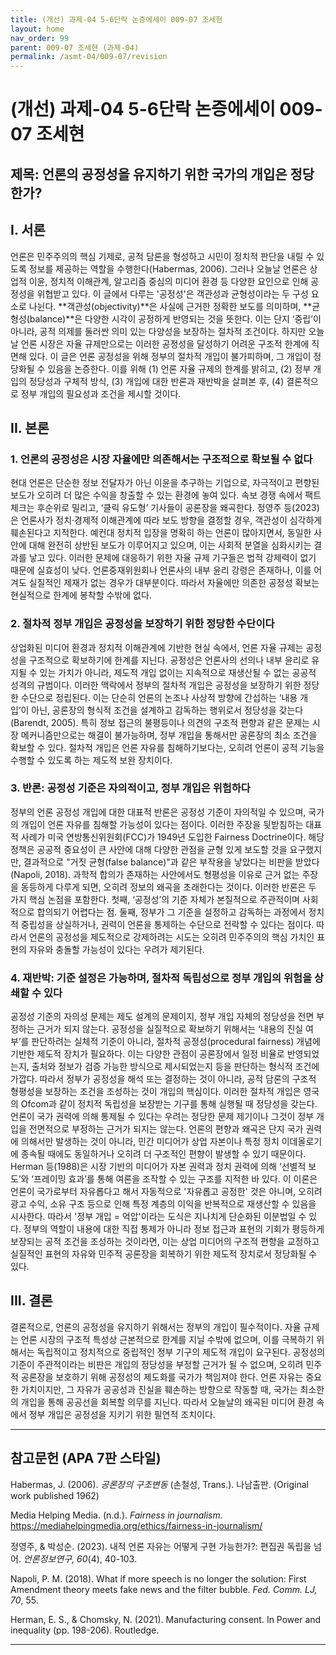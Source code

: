 ```yaml
---
title: (개선) 과제-04 5-6단락 논증에세이 009-07 조세현
layout: home
nav_order: 99
parent: 009-07 조세현 (과제-04)
permalink: /asmt-04/009-07/revision
---
```


# (개선) 과제-04 5-6단락 논증에세이 009-07 조세현 

## 제목: 언론의 공정성을 유지하기 위한 국가의 개입은 정당한가?

## I. 서론

언론은 민주주의의 핵심 기제로, 공적 담론을 형성하고 시민이 정치적 판단을 내릴 수 있도록 정보를 제공하는 역할을 수행한다(Habermas, 2006). 그러나 오늘날 언론은 상업적 이윤, 정치적 이해관계, 알고리즘 중심의 미디어 환경 등 다양한 요인으로 인해 공정성을 위협받고 있다.
이 글에서 다루는 '공정성'은 객관성과 균형성이라는 두 구성 요소로 나뉜다. **객관성(objectivity)**은 사실에 근거한 정확한 보도를 의미하며, **균형성(balance)**은 다양한 시각이 공정하게 반영되는 것을 뜻한다. 이는 단지 ‘중립’이 아니라, 공적 의제를 둘러싼 의미 있는 다양성을 보장하는 절차적 조건이다.
하지만 오늘날 언론 시장은 자율 규제만으로는 이러한 공정성을 달성하기 어려운 구조적 한계에 직면해 있다. 이 글은 언론 공정성을 위해 정부의 절차적 개입이 불가피하며, 그 개입이 정당화될 수 있음을 논증한다. 이를 위해 (1) 언론 자율 규제의 한계를 밝히고, (2) 정부 개입의 정당성과 구체적 방식, (3) 개입에 대한 반론과 재반박을 살펴본 후, (4) 결론적으로 정부 개입의 필요성과 조건을 제시할 것이다.

## II. 본론

### 1. 언론의 공정성은 시장 자율에만 의존해서는 구조적으로 확보될 수 없다

현대 언론은 단순한 정보 전달자가 아닌 이윤을 추구하는 기업으로, 자극적이고 편향된 보도가 오히려 더 많은 수익을 창출할 수 있는 환경에 놓여 있다. 속보 경쟁 속에서 팩트체크는 후순위로 밀리고, ‘클릭 유도형’ 기사들이 공론장을 왜곡한다.
정영주 등(2023)은 언론사가 정치·경제적 이해관계에 따라 보도 방향을 결정할 경우, 객관성이 심각하게 훼손된다고 지적한다. 예컨대 정치적 입장을 명확히 하는 언론이 많아지면서, 동일한 사안에 대해 완전히 상반된 보도가 이루어지고 있으며, 이는 사회적 분열을 심화시키는 결과를 낳고 있다.
이러한 문제에 대응하기 위한 자율 규제 기구들은 법적 강제력이 없기 때문에 실효성이 낮다. 언론중재위원회나 언론사의 내부 윤리 강령은 존재하나, 이를 어겨도 실질적인 제재가 없는 경우가 대부분이다. 따라서 자율에만 의존한 공정성 확보는 현실적으로 한계에 봉착할 수밖에 없다.

### 2. 절차적 정부 개입은 공정성을 보장하기 위한 정당한 수단이다

상업화된 미디어 환경과 정치적 이해관계에 기반한 현실 속에서, 언론 자율 규제는 공정성을 구조적으로 확보하기에 한계를 지닌다. 공정성은 언론사의 선의나 내부 윤리로 유지될 수 있는 가치가 아니라, 제도적 개입 없이는 지속적으로 재생산될 수 없는 공공적 성격의 규범이다.
이러한 맥락에서 정부의 절차적 개입은 공정성을 보장하기 위한 정당한 수단으로 정립된다. 이는 단순히 언론의 논조나 사상적 방향에 간섭하는 ‘내용 개입’이 아닌, 공론장의 형식적 조건을 설계하고 감독하는 행위로서 정당성을 갖는다(Barendt, 2005). 특히 정보 접근의 불평등이나 의견의 구조적 편향과 같은 문제는 시장 메커니즘만으로는 해결이 불가능하며, 정부 개입을 통해서만 공론장의 최소 조건을 확보할 수 있다. 절차적 개입은 언론 자유를 침해하기보다는, 오히려 언론이 공적 기능을 수행할 수 있도록 하는 제도적 보완 장치이다.

### 3. 반론: 공정성 기준은 자의적이고, 정부 개입은 위험하다

정부의 언론 공정성 개입에 대한 대표적 반론은 공정성 기준이 자의적일 수 있으며, 국가의 개입이 언론 자유를 침해할 가능성이 있다는 점이다. 이러한 주장을 뒷받침하는 대표적 사례가 미국 연방통신위원회(FCC)가 1949년 도입한 Fairness Doctrine이다. 해당 정책은 공공적 중요성이 큰 사안에 대해 다양한 관점을 균형 있게 보도할 것을 요구했지만, 결과적으로 "거짓 균형(false balance)"과 같은 부작용을 낳았다는 비판을 받았다(Napoli, 2018). 과학적 합의가 존재하는 사안에서도 형평성을 이유로 근거 없는 주장을 동등하게 다루게 되면, 오히려 정보의 왜곡을 초래한다는 것이다.
이러한 반론은 두 가지 핵심 논점을 포함한다. 첫째, ‘공정성’의 기준 자체가 본질적으로 주관적이며 사회적으로 합의되기 어렵다는 점. 둘째, 정부가 그 기준을 설정하고 감독하는 과정에서 정치적 중립성을 상실하거나, 권력이 언론을 통제하는 수단으로 전락할 수 있다는 점이다. 따라서 언론의 공정성을 제도적으로 강제하려는 시도는 오히려 민주주의의 핵심 가치인 표현의 자유와 충돌할 가능성이 있다는 우려가 제기된다.

### 4. 재반박: 기준 설정은 가능하며, 절차적 독립성으로 정부 개입의 위험을 상쇄할 수 있다

공정성 기준의 자의성 문제는 제도 설계의 문제이지, 정부 개입 자체의 정당성을 전면 부정하는 근거가 되지 않는다. 공정성을 실질적으로 확보하기 위해서는 ‘내용의 진실 여부’를 판단하려는 실체적 기준이 아니라, 절차적 공정성(procedural fairness) 개념에 기반한 제도적 장치가 필요하다. 이는 다양한 관점이 공론장에서 일정 비율로 반영되었는지, 출처와 정보가 검증 가능한 방식으로 제시되었는지 등을 판단하는 형식적 조건에 가깝다. 따라서 정부가 공정성을 해석 또는 결정하는 것이 아니라, 공적 담론의 구조적 형평성을 보장하는 조건을 조성하는 것이 개입의 핵심이다. 이러한 절차적 개입은 영국의 Ofcom과 같이 정치적 독립성을 보장받는 기구를 통해 실행될 때 정당성을 갖는다. 
언론이 국가 권력에 의해 통제될 수 있다는 우려는 정당한 문제 제기이나 그것이 정부 개입을 전면적으로 부정하는 근거가 되지는 않는다. 언론의 편향과 왜곡은 단지 국가 권력에 의해서만 발생하는 것이 아니라, 민간 미디어가 상업 자본이나 특정 정치 이데올로기에 종속될 때에도 동일하거나 오히려 더 구조적인 편향이 발생할 수 있기 때문이다. Herman 등(1988)은 시장 기반의 미디어가 자본 권력과 정치 권력에 의해 ‘선별적 보도’와 ‘프레이밍 효과’를 통해 여론을 조작할 수 있는 구조를 지적한 바 있다. 이 이론은 언론이 국가로부터 자유롭다고 해서 자동적으로 '자유롭고 공정한' 것은 아니며, 오히려 광고 수익, 소유 구조 등으로 인해 특정 계층의 이익을 반복적으로 재생산할 수 있음을 시사한다.
따라서 '정부 개입 = 억압'이라는 도식은 지나치게 단순화된 이분법일 수 있다. 정부의 역할이 내용에 대한 직접 통제가 아니라 정보 접근과 표현의 기회가 평등하게 보장되는 공적 조건을 조성하는 것이라면, 이는 상업 미디어의 구조적 편향을 교정하고 실질적인 표현의 자유와 민주적 공론장을 회복하기 위한 제도적 장치로서 정당화될 수 있다. 

## III. 결론

결론적으로, 언론의 공정성을 유지하기 위해서는 정부의 개입이 필수적이다. 자율 규제는 언론 시장의 구조적 특성상 근본적으로 한계를 지닐 수밖에 없으며, 이를 극복하기 위해서는 독립적이고 정치적으로 중립적인 정부 기구의 제도적 개입이 요구된다. 공정성의 기준이 주관적이라는 비판은 개입의 정당성을 부정할 근거가 될 수 없으며, 오히려 민주적 공론장을 보호하기 위해 공정성의 제도화를 국가가 책임져야 한다. 언론 자유는 중요한 가치이지만, 그 자유가 공공성과 진실을 훼손하는 방향으로 작동할 때, 국가는 최소한의 개입을 통해 공공선을 회복할 의무를 지닌다. 따라서 오늘날의 왜곡된 미디어 환경 속에서 정부 개입은 공정성을 지키기 위한 필연적 조치이다.

---

## 참고문헌 (APA 7판 스타일)
Habermas, J. (2006). *공론장의 구조변동* (손철성, Trans.). 나남출판. (Original work published 1962)

Media Helping Media. (n.d.). *Fairness in journalism.* https://mediahelpingmedia.org/ethics/fairness-in-journalism/

정영주, & 박성순. (2023). 내적 언론 자유는 어떻게 구현 가능한가?: 편집권 독립을 넘어. *언론정보연구, 60*(4), 40-103.

Napoli, P. M. (2018). What if more speech is no longer the solution: First Amendment theory meets fake news and the filter bubble. *Fed. Comm. LJ, 70*, 55.

Herman, E. S., & Chomsky, N. (2021). Manufacturing consent. In Power and inequality (pp. 198-206). Routledge.

---
